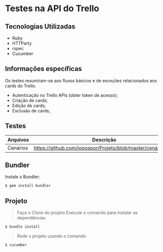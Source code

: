 # Testes na API do Trello

## Tecnologias Utilizadas
- Ruby
- HTTParty
- rspec
- Cucumber 

## Informações específicas

Os testes resumiram-se aos fluxos básicos e de exceções relacionados aos cards do Trello. 
- Autenticação no Trello APIs (obter token de acesso);
- Criação de cards;
- Edição de cards;
- Exclusão de cards;

## Testes

| Arquivos | Descrição |
| ------ | ------ |
| Cenários | https://github.com/jopospor/Projeto/blob/master/cenários.md|

## Bundler
Instale o Bundler:

```ruby
$ gem install bundler
```

## Projeto

>Faça o Clone do projeto
>Execute o comando  para instalar as dependências
```ruby
$ bundle install
```
>Rode o projeto usando o comando

```ruby
$ cucumber
```
